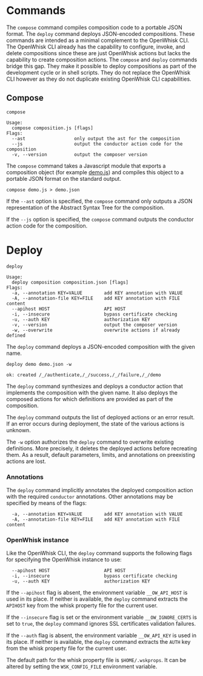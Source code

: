 <!--
#
# Licensed to the Apache Software Foundation (ASF) under one or more
# contributor license agreements.  See the NOTICE file distributed with
# this work for additional information regarding copyright ownership.
# The ASF licenses this file to You under the Apache License, Version 2.0
# (the "License"); you may not use this file except in compliance with
# the License.  You may obtain a copy of the License at
#
#     http://www.apache.org/licenses/LICENSE-2.0
#
# Unless required by applicable law or agreed to in writing, software
# distributed under the License is distributed on an "AS IS" BASIS,
# WITHOUT WARRANTIES OR CONDITIONS OF ANY KIND, either express or implied.
# See the License for the specific language governing permissions and
# limitations under the License.
#
-->

# Commands

The `compose` command compiles composition code to a portable JSON format. The
`deploy` command deploys JSON-encoded compositions. These commands are intended
as a minimal complement to the OpenWhisk CLI. The OpenWhisk CLI already has the
capability to configure, invoke, and delete compositions since these are just
OpenWhisk actions but lacks the capability to create composition actions. The
`compose` and `deploy` commands bridge this gap. They make it possible to deploy
compositions as part of the development cycle or in shell scripts. They do not
replace the OpenWhisk CLI however as they do not duplicate existing OpenWhisk
CLI capabilities.

## Compose

```
compose
```
```
Usage:
  compose composition.js [flags]
Flags:
  --ast                  only output the ast for the composition
  --js                   output the conductor action code for the composition
  -v, --version          output the composer version
```
The `compose` command takes a Javascript module that exports a composition
object (for example [demo.js](../samples/demo.js)) and compiles this object to a
portable JSON format on the standard output.
```
compose demo.js > demo.json
```
If the `--ast` option is specified, the `compose` command only outputs a JSON
representation of the Abstract Syntax Tree for the composition.

If the `--js` option is specified, the `compose` command outputs the conductor
action code for the composition.

# Deploy

```
deploy
```
```
Usage:
  deploy composition composition.json [flags]
Flags:
  -a, --annotation KEY=VALUE        add KEY annotation with VALUE
  -A, --annotation-file KEY=FILE    add KEY annotation with FILE content
  --apihost HOST                    API HOST
  -i, --insecure                    bypass certificate checking
  -u, --auth KEY                    authorization KEY
  -v, --version                     output the composer version
  -w, --overwrite                   overwrite actions if already defined
```
The `deploy` command deploys a JSON-encoded composition with the given name.
```
deploy demo demo.json -w
```
```
ok: created /_/authenticate,/_/success,/_/failure,/_/demo
```

The `deploy` command synthesizes and deploys a conductor action that implements
the composition with the given name. It also deploys the composed actions for
which definitions are provided as part of the composition.

The `deploy` command outputs the list of deployed actions or an error result. If
an error occurs during deployment, the state of the various actions is unknown.

The `-w` option authorizes the `deploy` command to overwrite existing
definitions. More precisely, it deletes the deployed actions before recreating
them. As a result, default parameters, limits, and annotations on preexisting
actions are lost.

### Annotations

The `deploy` command implicitly annotates the deployed composition action with
the required `conductor` annotations. Other annotations may be specified by
means of the flags:
```
  -a, --annotation KEY=VALUE        add KEY annotation with VALUE
  -A, --annotation-file KEY=FILE    add KEY annotation with FILE content
```

### OpenWhisk instance

Like the OpenWhisk CLI, the `deploy` command supports the following flags for
specifying the OpenWhisk instance to use:
```
  --apihost HOST                    API HOST
  -i, --insecure                    bypass certificate checking
  -u, --auth KEY                    authorization KEY
```
If the `--apihost` flag is absent, the environment variable `__OW_API_HOST` is
used in its place. If neither is available, the `deploy` command extracts the
`APIHOST` key from the whisk property file for the current user.

If the `--insecure` flag is set or the environment variable `__OW_IGNORE_CERTS`
is set to `true`, the `deploy` command ignores SSL certificates validation
failures.

If the `--auth` flag is absent, the environment variable `__OW_API_KEY` is used
in its place. If neither is available, the `deploy` command extracts the `AUTH`
key from the whisk property file for the current user.

The default path for the whisk property file is `$HOME/.wskprops`. It can be
altered by setting the `WSK_CONFIG_FILE` environment variable.
